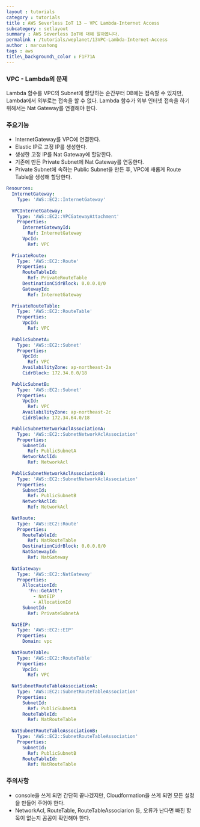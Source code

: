 ```yaml
---
layout : tutorials
category : tutorials
title : AWS Severless IoT 13 – VPC Lambda-Internet Access
subcategory : setlayout
summary : AWS Severless IoT에 대해 알아봅니다.
permalink : /tutorials/weplanet/13VPC-Lambda-Internet-Access
author : marcushong
tags : aws
title\_background\_color : F1F71A
---
```




### VPC - Lambda의 문제

Lambda 함수를 VPC의 Subnet에 할당하는 순간부터 DB에는 접속할 수 있지만, Lambda에서 외부로는 접속을 할 수 없다.
Lambda 함수가 외부 인터넷 접속을 하기 위해서는 Nat Gateway를 연결해야 한다.

### 주요기능

- InternetGateway를 VPC에 연결한다.
- Elastic IP로 고정 IP를 생성한다.
- 생성한 고정 IP를 Nat Gateway에 할당한다.
- 기존에 만든 Private Subnet에 Nat Gateway를 연동한다.
- Private Subnet에 속하는 Public Subnet을 만든 후, VPC에 새롭게 Route Table을 생성해 할당한다.

```yaml
Resources:
  InternetGateway:
    Type: 'AWS::EC2::InternetGateway'
    
  VPCInternetGateway:
    Type: 'AWS::EC2::VPCGatewayAttachment'
    Properties:
      InternetGatewayId:
        Ref: InternetGateway
      VpcId:
        Ref: VPC
        
  PrivateRoute:
    Type: 'AWS::EC2::Route'
    Properties:
      RouteTableId:
        Ref: PrivateRouteTable
      DestinationCidrBlock: 0.0.0.0/0
      GatewayId:
        Ref: InternetGateway
        
  PrivateRouteTable:
    Type: 'AWS::EC2::RouteTable'
    Properties:
      VpcId:
        Ref: VPC
        
  PublicSubnetA:
    Type: 'AWS::EC2::Subnet'
    Properties:
      VpcId:
        Ref: VPC
      AvailabilityZone: ap-northeast-2a
      CidrBlock: 172.34.0.0/18
      
  PublicSubnetB:
    Type: 'AWS::EC2::Subnet'
    Properties:
      VpcId:
        Ref: VPC
      AvailabilityZone: ap-northeast-2c
      CidrBlock: 172.34.64.0/18

  PublicSubnetNetworkAclAssociationA:
    Type: 'AWS::EC2::SubnetNetworkAclAssociation'
    Properties:
      SubnetId:
        Ref: PublicSubnetA
      NetworkAclId:
        Ref: NetworkAcl
        
  PublicSubnetNetworkAclAssociationB:
    Type: 'AWS::EC2::SubnetNetworkAclAssociation'
    Properties:
      SubnetId:
        Ref: PublicSubnetB
      NetworkAclId:
        Ref: NetworkAcl
      
  NatRoute:
    Type: 'AWS::EC2::Route'
    Properties:
      RouteTableId:
        Ref: NatRouteTable
      DestinationCidrBlock: 0.0.0.0/0
      NatGatewayId:
        Ref: NatGateway
        
  NatGateway:
    Type: 'AWS::EC2::NatGateway'
    Properties:
      AllocationId:
        'Fn::GetAtt':
          - NatEIP
          - AllocationId
      SubnetId:
        Ref: PrivateSubnetA
        
  NatEIP:
    Type: 'AWS::EC2::EIP'
    Properties:
      Domain: vpc
      
  NatRouteTable:
    Type: 'AWS::EC2::RouteTable'
    Properties:
      VpcId:
        Ref: VPC
        
  NatSubnetRouteTableAssociationA:
    Type: 'AWS::EC2::SubnetRouteTableAssociation'
    Properties:
      SubnetId:
        Ref: PublicSubnetA
      RouteTableId:
        Ref: NatRouteTable
        
  NatSubnetRouteTableAssociationB:
    Type: 'AWS::EC2::SubnetRouteTableAssociation'
    Properties:
      SubnetId:
        Ref: PublicSubnetB
      RouteTableId:
        Ref: NatRouteTable
```

### 주의사항

- console을 쓰게 되면 간단히 끝나겠지만, Cloudformation을 쓰게 되면 모든 설정을 만들어 주어야 한다.
- NetworkAcl, RouteTable, RouteTableAssociarion 등, 오류가 난다면 빠진 항목이 없는지 꼼꼼이 확인해야 한다.